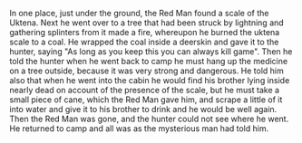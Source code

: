In one place, just under the ground, the Red Man found a scale of the Uktena. Next he went over to a tree that had been struck by lightning and gathering splinters from it made a fire, whereupon he burned the uktena scale to a coal. He wrapped the coal inside a deerskin and gave it to the hunter, saying "As long as you keep this you can always kill game". Then he told the hunter when he went back to camp he must hang up the medicine on a tree outside, because it was very strong and dangerous. He told him also that when he went into the cabin he would find his brother lying inside nearly dead on account of the presence of the scale, but he must take a small piece of cane, which the Red Man gave him, and scrape a little of it into water and give it to his brother to drink and he would be well again. Then the Red Man was gone, and the hunter could not see where he went. He returned to camp and all was as the mysterious man had told him.